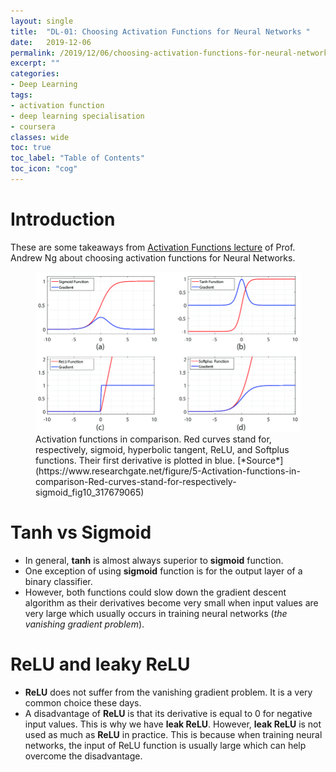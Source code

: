 ```yaml
---
layout: single
title:  "DL-01: Choosing Activation Functions for Neural Networks "
date:   2019-12-06
permalink: /2019/12/06/choosing-activation-functions-for-neural-networks/
excerpt: ""
categories: 
- Deep Learning
tags:
- activation function
- deep learning specialisation
- coursera
classes: wide
toc: true
toc_label: "Table of Contents"
toc_icon: "cog"
---
```


# Introduction

These are some takeaways from [Activation Functions lecture](https://www.coursera.org/learn/neural-networks-deep-learning/lecture/4dDC1/activation-functions) of Prof. Andrew Ng about choosing activation functions for Neural Networks.

<figure>
	<img src="https://github.com/datasciblog/datasciblog.github.io/blob/master/_posts/images/2019-12-06-DL-01-activation-functions/1.png?raw=true">
	<figcaption>Activation functions in comparison. Red curves stand for, respectively, sigmoid, hyperbolic tangent, ReLU, and Softplus functions. Their first derivative is plotted in blue. [*Source*](https://www.researchgate.net/figure/5-Activation-functions-in-comparison-Red-curves-stand-for-respectively-sigmoid_fig10_317679065)</figcaption>
</figure>

# Tanh vs Sigmoid
- In general, **tanh** is almost always superior to **sigmoid** function.
- One exception of using **sigmoid** function is for the output layer of a binary classifier.
- However, both functions could slow down the gradient descent algorithm as their derivatives become very small when input values are very large which usually occurs in training neural networks (*the vanishing gradient problem*).

# ReLU and leaky ReLU
- **ReLU** does not suffer from the vanishing gradient problem. It is a very common choice these days.
- A disadvantage of **ReLU** is that its derivative is equal to 0 for negative input values. This is why we have **leak ReLU**. However, **leak ReLU** is not used as much as **ReLU** in practice. This is because when training neural networks, the input of ReLU function is usually large which can help overcome the disadvantage.